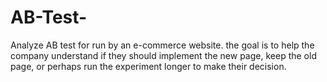 # AB-Test-
Analyze AB test for run by an e-commerce website. the goal is  to help the company understand if they should implement the new page, keep the old page, or perhaps run the experiment longer to make their decision.

